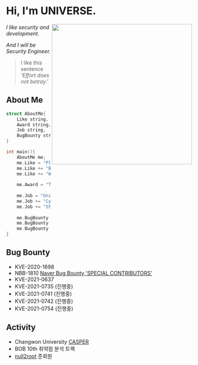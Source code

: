 # Hi, I'm UNIVERSE.

<img align='right' src="https://github-readme-stats.vercel.app/api?username=Lactea98&show_icons=true&theme=radical" width="380">

*I like security and development.*

*And I will be Security Engineer.*

> I like this sentence *'Effort does not betray.'*



## About Me

```c++
struct AboutMe{
	Like string,
	Award string,
	Job string,
	BugBounty string
}

int main(){
	AboutMe me;
	me.Like = "Playing CTF";
	me.Like += "Bugbounty";
	me.Like += "Web and pwnable";
	
	me.Award = "The 5th Development Security Contest 'Encouragement Award'";
	
	me.Job = "University CERT (2017 ~ )";
	me.Job += "Cyber Operation Center soldier (2019 ~ 2020)";
	me.Job += "Student and... Bug hunter!!"
	
	me.BugBounty = "KVE-2020-1698";
	me.BugBounty += "NBB-1810";
	me.BugBounty += "KVE-2021-0637";
}
```

## Bug Bounty
- KVE-2020-1698
- NBB-1810	[Naver Bug Bounty 'SPECIAL CONTRIBUTORS'](https://bugbounty.naver.com/ko/halloffame)
- KVE-2021-0637
- KVE-2021-0735  (진행중)
- KVE-2021-0741  (진행중)
- KVE-2021-0742  (진행중)
- KVE-2021-0754  (진행중)

## Activity

- Changwon University [CASPER](https://casper.or.kr)
- BOB 10th 취약점 분석 트랙
- [null2root](https://null2root.github.io/history.html) 준회원


